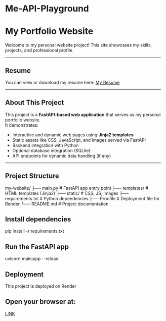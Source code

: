 # Me-API-Playground
# My Portfolio Website

Welcome to my personal website project! This site showcases my skills, projects, and professional profile.

---

## Resume

You can view or download my resume here: [My Resume](https://your-resume-link.com)

---

## About This Project

This project is a **FastAPI-based web application** that serves as my personal portfolio website.  
It demonstrates:

- Interactive and dynamic web pages using **Jinja2 templates**
- Static assets like CSS, JavaScript, and images served via FastAPI
- Backend integration with Python
- Optional database integration (SQLite)
- API endpoints for dynamic data handling (if any)

---

##  Project Structure

my-website/
├── main.py # FastAPI app entry point
├── templates/ # HTML templates (Jinja2)
├── static/ # CSS, JS, images
├── requirements.txt # Python dependencies
├── Procfile # Deployment file for Render
└── README.md # Project documentation

## Install dependencies
pip install -r requirements.txt

## Run the FastAPI app
uvicorn main:app --reload

## Deployment
This project is deployed on Render

## Open your browser at:
[LINK]()
